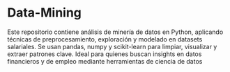 # Data-Mining
Este repositorio contiene análisis de minería de datos en Python, aplicando técnicas de preprocesamiento, exploración y modelado en datasets salariales. Se usan pandas, numpy y scikit-learn para limpiar, visualizar y extraer patrones clave. Ideal para quienes buscan insights en datos financieros y de empleo mediante herramientas de ciencia de datos
